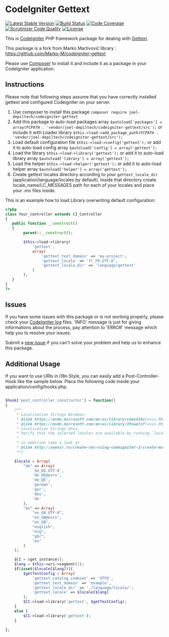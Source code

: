 CodeIgniter Gettext
===================

[![Latest Stable Version](https://poser.pugx.org/joel-depiltech/codeigniter-gettext/v/stable.svg)](https://packagist.org/packages/joel-depiltech/codeigniter-gettext)
[![Build Status](https://scrutinizer-ci.com/g/joel-depiltech/codeigniter-gettext/badges/build.png?b=master)](https://scrutinizer-ci.com/g/joel-depiltech/codeigniter-gettext/build-status/master)
[![Code Coverage](https://scrutinizer-ci.com/g/joel-depiltech/codeigniter-gettext/badges/coverage.png?b=master)](https://scrutinizer-ci.com/g/joel-depiltech/codeigniter-gettext/?branch=master)
[![Scrutinizer Code Quality](https://scrutinizer-ci.com/g/joel-depiltech/codeigniter-gettext/badges/quality-score.png?b=master)](https://scrutinizer-ci.com/g/joel-depiltech/codeigniter-gettext/?branch=master)
[![License](https://poser.pugx.org/joel-depiltech/codeigniter-gettext/license)](https://packagist.org/packages/joel-depiltech/codeigniter-gettext)

This is [CodeIgniter](https://codeigniter.com) PHP framework package for dealing with [Gettext](https://www.gnu.org/software/gettext/).

This package is a fork from Marko Martivović library : https://github.com/Marko-M/codeigniter-gettext

Please use [Composer](https://getcomposer.org) to install it and include it as a package in your CodeIgniter application.

Instructions
------------

Please note that following steps assume that you have correctly installed gettext and configured Codeigniter on your server.

1. Use composer to install this package
`composer require joel-depiltech/codeigniter-gettext`
2. Add this package to auto-load packages array
`$autoload['packages'] = array(FCPATH . 'vendor/joel-depiltech/codeigniter-gettext/src');`
or include it with Loader library
`$this->load->add_package_path(FCPATH . 'vendor/joel-depiltech/codeigniter-gettext/src');`
3. Load default configuration file
`$this->load->config('gettext');`
or add it to auto-load config array
`$autoload['config'] = array('gettext');`
4. Load the library
`$this->load->library('gettext');`
or add it to auto-load library array
`$autoload['library'] = array('gettext');`
5. Load the helper
`$this->load->helper('gettext');`
or add it to auto-load helper array
`$autoload['helper'] = array('gettext');`
6. Create gettext locales directory according to your `gettext_locale_dir` (application/language/locales by default). Inside that directory create locale_name/LC_MESSAGES path for each of your locales and place your .mo files inside.

This is an example how to load Library overwriting default configuration:

```php
<?php
class Your_controller extends CI_Controller
{
   public function __construct()
   {
        parent::__construct();

        $this->load->library(
            'gettext',
            array(
                'gettext_text_domain' => 'my-project',
                'gettext_locale' => 'fr_FR.UTF-8',
                'gettext_locale_dir' => 'language/gettext'
            )
        );
   }
}
?>
```

Issues
------

If you have some issues with this package or is not working properly, please check your [CodeIgniter log](https://www.codeigniter.com/user_guide/general/errors.html#log_message) files. 'INFO' message is just for giving informations about the process, pay attention to 'ERROR' message which help you to resolve your issues.

Submit a [new issue](https://github.com/joel-depiltech/codeigniter-gettext/issues/new) if you can't solve your problem and help us to enhance this package.

Additional Usage
----------------

If you want to use URIs in i18n Style, you can easily add a Post-Controller-Hook like the sample below.
Place the following code inside your application/config/hooks.php.

```php

$hook['post_controller_constructor'] = function()
{
    /**
     * Localisation Strings Windows:
     * @link https://msdn.microsoft.com/en-us/library/cdax410z(v=vs.90).aspx
     * @link https://msdn.microsoft.com/en-us/library/39cwe7zf(v=vs.90).aspx
     * Localisation Strings Unix:
     * Verify that the selected locales are available by running `locale -a`. 
     * 
     * in addition take a look at
     * @link http://avenir.ro/create-cms-using-codeigniter-3/create-multilanguage-site-codeigniter/
     **/

    $locale = Array(
        "de" => Array(
            'de_DE.UTF-8',
            'de_DE@euro',
            'de_DE',
            'german',
            'ger',
            'deu',
            'de'
        ),
        "en" => Array(
            "en_GB.UTF-8",
            "en_GB@euro",
            "en_GB",
            "english",
            "eng",
            "gbr",
            "en"
        )
    );

    $CI = &get_instance();
    $lang = $this->uri->segment(1);
    if(isset($locale[$lang])){
        $getTextConfig = Array( 
            'gettext_catalog_codeset' => 'UTF8',
            'gettext_text_domain' => 'example',
            'gettext_locale_dir' => './language/locale/';
            'gettext_locale' => $locale[$lang]
        );
        $CI->load->library('gettext', $getTextConfig);
    }
    else {
        $CI->load->library('gettext');
    }

};
```
